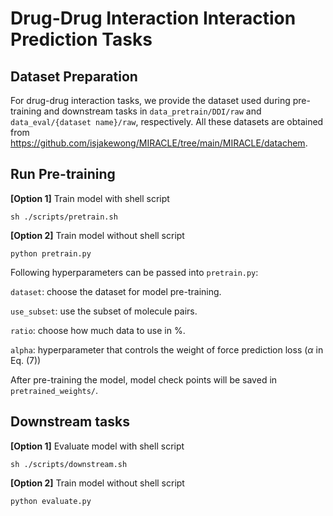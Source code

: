 # Drug-Drug Interaction Interaction Prediction Tasks


## Dataset Preparation

For drug-drug interaction tasks, we provide the dataset used during pre-training and downstream tasks in `data_pretrain/DDI/raw` and `data_eval/{dataset name}/raw`, respectively.
All these datasets are obtained from https://github.com/isjakewong/MIRACLE/tree/main/MIRACLE/datachem.

## Run Pre-training

**[Option 1]** Train model with shell script
```
sh ./scripts/pretrain.sh
```

**[Option 2]** Train model without shell script
```
python pretrain.py
```

Following hyperparameters can be passed into `pretrain.py`:

``dataset``: choose the dataset for model pre-training.

``use_subset``: use the subset of molecule pairs.

``ratio``: choose how much data to use in \%.

``alpha``: hyperparameter that controls the weight of force prediction loss ($\alpha$ in Eq. (7))

After pre-training the model, model check points will be saved in `pretrained_weights/`.


## Downstream tasks

**[Option 1]** Evaluate model with shell script
```
sh ./scripts/downstream.sh
```

**[Option 2]** Train model without shell script
```
python evaluate.py
```